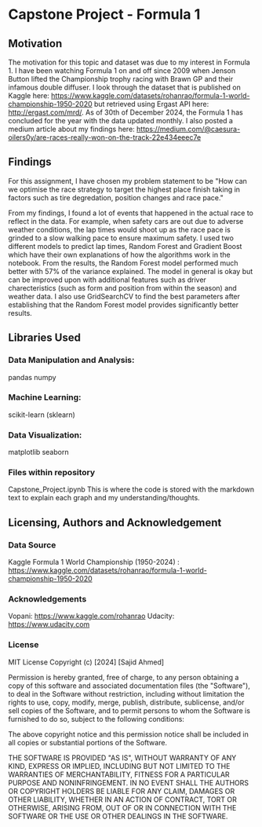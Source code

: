 # Capstone Project - Formula 1

## Motivation

The motivation for this topic and dataset was due to my interest in Formula 1. I have been watching Formula 1 on and off since 2009 when Jenson Button lifted the Championship trophy racing with Brawn GP and their infamous double diffuser. I look through the dataset that is published on Kaggle here: https://www.kaggle.com/datasets/rohanrao/formula-1-world-championship-1950-2020 but retrieved using Ergast API here: http://ergast.com/mrd/. As of 30th of December 2024, the Formula 1 has concluded for the year with the data updated monthly. I also posted a medium article about my findings here: https://medium.com/@caesura-oilers0y/are-races-really-won-on-the-track-22e434eeec7e

## Findings

For this assignment, I have chosen my problem statement to be 
"How can we optimise the race strategy to target the highest place finish taking in factors such as tire degredation, position changes and race pace."

From my findings, I found a lot of events that happened in the actual race to reflect in the data. For example, when safety cars are out due to adverse weather conditions, the lap times would shoot up as the race pace is grinded to a slow walking pace to ensure maximum safety. I used two different models to predict lap times, Random Forest and Gradient Boost which have their own explanations of how the algorithms work in the notebook. From the results, the Random Forest model performed much better with 57% of the variance explained. The model in general is okay but can be improved upon with additional features such as driver charecteristics (such as form and position from within the season) and weather data. I also use GridSearchCV to find the best parameters after establishing that the Random Forest model provides significantly better results.

## Libraries Used

### Data Manipulation and Analysis:

pandas
numpy

### Machine Learning:

scikit-learn (sklearn)

### Data Visualization:

matplotlib
seaborn

### Files within repository

Capstone_Project.ipynb
This is where the code is stored with the markdown text to explain each graph and my understanding/thoughts. 

## Licensing, Authors and Acknowledgement

### Data Source
Kaggle Formula 1 World Championship (1950-2024) : https://www.kaggle.com/datasets/rohanrao/formula-1-world-championship-1950-2020

### Acknowledgements
Vopani: https://www.kaggle.com/rohanrao
Udacity: https://www.udacity.com

### License

MIT License
Copyright (c) [2024] [Sajid Ahmed]

Permission is hereby granted, free of charge, to any person obtaining a copy of this software and associated documentation files (the "Software"), to deal in the Software without restriction, including without limitation the rights to use, copy, modify, merge, publish, distribute, sublicense, and/or sell copies of the Software, and to permit persons to whom the Software is furnished to do so, subject to the following conditions:

The above copyright notice and this permission notice shall be included in all copies or substantial portions of the Software.

THE SOFTWARE IS PROVIDED "AS IS", WITHOUT WARRANTY OF ANY KIND, EXPRESS OR IMPLIED, INCLUDING BUT NOT LIMITED TO THE WARRANTIES OF MERCHANTABILITY, FITNESS FOR A PARTICULAR PURPOSE AND NONINFRINGEMENT. IN NO EVENT SHALL THE AUTHORS OR COPYRIGHT HOLDERS BE LIABLE FOR ANY CLAIM, DAMAGES OR OTHER LIABILITY, WHETHER IN AN ACTION OF CONTRACT, TORT OR OTHERWISE, ARISING FROM, OUT OF OR IN CONNECTION WITH THE SOFTWARE OR THE USE OR OTHER DEALINGS IN THE SOFTWARE.
